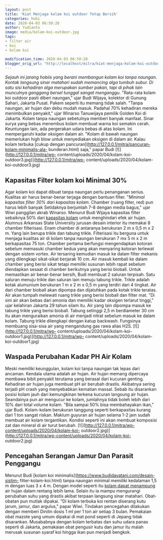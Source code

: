 ```yaml
---
layout: post
title: 'Kiat Menjaga kolam koi outdoor Tetap Bersih'
categories: hobi
date: 2020-04-03 06:50:20
author: Yudianto
image: media/kolam-koi-outdoor.jpg
tags:
- filter air
- koi
- kolam koi

modification_time: 2020-04-03 06:50:20
blogger_orig_url: "http://localhost/mitra/kiat-menjaga-kolam-koi-outdoor-tetap.html"
---
```


_Sejauh ini jarang hobiis yang berani membangun kolam koi tanpa naungan.
Kontak langsung sinar matahari sudah memancing alga tumbuh subur. Di satu sisi
kehadiran alga merupakan sumber pakan, tapi di pihak lain munculnya ganggang
bersel tunggal sangat menganggu._ "Rata-rata kolam koi outdoor pasti diberi
naungan," ujar Budi Wijaya, kolektor di Gunung Sahari, Jakarta Pusat. Pakem
seperti itu memang tidak salah. "Tanpa naungan, air hujan dan debu mudah
masuk. Padahal 70% kehadiran mereka menimbulkan penyakit," ujar Winarso
Tanuwijaya pemilik Golden Koi di Jakarta. Kolam tanpa naungan sebetulnya
memberi banyak manfaat. Sinar surya yang bebas menembus kolam membuat warna
koi semakin cerah. Keuntungan lain, ada pergerakan udara bebas di atas kolam.
Ini mempergaruhi kadar oksigen dalam air. "Kolam di bawah naungan memerlukan
high blow untuk menyediakan oksigen di dalam air. Kalau kolam terbuka [cukup
dengan pancuran](http://127.0.0.1/mitra/pancuran-kolam-minimalis-ala-
bunderan.html) saja," papar Budi [![](http://127.0.0.1/mitra/wp-
content/uploads/2020/04/kolam-koi-outdoor3.jpg)](http://127.0.0.1/mitra/wp-
content/uploads/2020/04/kolam-koi-outdoor3.jpg)

## Kapasitas Filter kolam koi Minimal 30%

Agar kolam koi dapat dibuat tanpa naungan perlu penanganan serius. Kualitas
air harus benar-benar terjaga dengan bantuan filter. "_Minimal kapasitas
filter 30% dari kapasitas kolam_. Chamber (ruang filter, red) pun harus lebih
banyak Setidaknya berjumlah 7-8 dengan media bagus," ujar Wiwi panggilan akrab
Winarso. Menurut Budi Wijaya kapasitas filter sebaiknya 50% dari [kapasitas
kolam](http://127.0.0.1/mitra/kolam-taman-minimalis-penghilang.html) untuk
menghindari efek air hujan. Alumnus Arkansas State University jurusan desain
interior itu memakai 8 chamber filterisasi. Enam chamber di antaranya
berukuran 2 m x 0,5 m x 2 m. Yang lain berupa trikle dan tabung trikle.
Filterisasi itu berguna untuk menjaga kualitas air di kolam tanpa naungan
berukuran 7 mx 5 m x 2 m berkapasitas 75 ton. Chamber pertama berfungsi
mengendapkan kotoran sebelum memasuki chamber kedua yang akan menyaring
kotoran terlewat dengan sistem vortex. Air tersaring kemudian masuk ke dalam
filter mekanis yang dilengkapi sikat-sikat berjarak 10 cm. Air masuk kembali
ke dalam chamber yang berisi sikat tetapi memiliki susunan lebih rapat sebelum
diendapkan sesaat di chamber berikutnya yang berisi bioball. Untuk memastikan
air benar-benar bersih, Budi membuat 2 saluran terpisah. Satu saluran menuju
trikle dan saluran lain menuju tabung trikle. Trikle adalah kotak alumunium
berukuran 1 m x 2 m x 0,5 m yang terdiri dari 4 tingkat. Air dari chamber
bioball akan dipompa dan dijatuhkan pada kotak trikle teratas. Air akan tumpah
melewati ruang trikle yang berisi bioball dan filter mat. "Di sini air akan
bebas dari amonia dan memiliki kadar oksigen terlarut tinggi," ujar kelahiran
Jakarta 29 tahun silam itu. Air yang lain dipompa masuk ke tabung trikle yang
berisi bioball. Tabung setinggi 2,5 m berdiameter 30 cm itu akan menguraikan
amonia di air menjadi nitrat sebelum masuk ke dalam kolam. Tabung trikle
dilengkapi dengan katup backwash. Fungsinya membuang sisa-sisa air yang
mengandung gas rawa alias H2S. [![](http://127.0.0.1/mitra/wp-
content/uploads/2020/04/kolam-koi-outdoor1.jpg)](http://127.0.0.1/mitra/wp-
content/uploads/2020/04/kolam-koi-outdoor1.jpg)

## Waspada Perubahan Kadar PH Air Kolam

Meski memiliki keunggulan, kolam koi tanpa naungan tak lepas dari ancaman.
Kendala utama adalah air hujan. Air hujan memang dipercaya membawa bibit
penyakit terutama yang berasal dari kucuran genting. Kehadiran air hujan juga
membuat pH air berubah drastis. Akibatnya sering terjadi pH crash yang
menyebabkan kematian massal. Sebab itu disarankan posisi kolam jauh dari
kemungkinan terkena kucuran langsung air hujan. Seandainya pun air mengucur ke
kolam, jumlahnya tidak boleh lebih dari 10% dari total volume kolam. "Bila
sampai 50% bisa membahayakan ikan," ujar Budi. Kolam-kolam berukuran tanggung
seperti berkapasitas kurang dari 1 ton sangat riskan. Maklum guyuran air hujan
selama 1-2 jam sudah membuat air kolam tergantikan. Kondisi seperti ini akan
membuat komposisi zat dan mineral di air turut berubah.
[![](http://127.0.0.1/mitra/wp-content/uploads/2020/04/kolam-koi-
outdoor2.jpg)](http://127.0.0.1/mitra/wp-content/uploads/2020/04/kolam-koi-
outdoor2.jpg)

## Pencegahan Serangan Jamur Dan Parasit Penggangu

Menurut Budi [kolam koi minimalis](https://www.budidayatani.com/desain-sistim-
filter-kolam-koi.html) tanpa naungan minimal memiliki kedalaman 1,5 m dengan
luas 3 x 4 m. Dengan model seperti itu [kolam dapat
menampung](http://127.0.0.1/mitra/pancuran-kolam-minimalis-ala-bunderan.html)
air hujan dalam rentang lebih lama. Selain itu ia mampu mengurangi perubahan
suhu yang drastis akibat terpaan langsung sinar matahari. Obat-obatan pun
mutlak dipakai. "Di kolam terbuka koi rentan diserang kutu jarum, jamur, dan
argulus," papar Wiwi. Tindakan pencegahan dilakukan dengan memberi Dinilin
dosis 1 ml per 1 ton air setiap 3 bulan. Pemakaian obat mazote yang umum
dipakai di mat pond seperti di Jepang tidak disarankan. Musababnya dengan
kolam terbatas dan suhu udara panas seperti di Jakarta, pemakaian obat
pengusir kutu dan jamur itu malah merusak susunan syaraf koi hingga ikan pun
menjadi bengkok.


